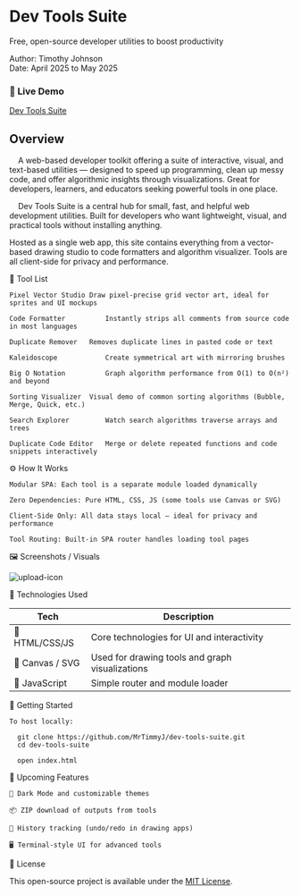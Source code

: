 # Dev Tools Suite
Free, open-source developer utilities to boost productivity

Author: Timothy Johnson <br>
Date: April 2025 to May 2025

### 🔗 Live Demo

[Dev Tools Suite](https://devtoolsuite.netlify.app/)

## Overview

&nbsp;&nbsp;&nbsp;&nbsp;A web-based developer toolkit offering a suite of interactive, visual, and text-based utilities — designed to speed up programming, clean up messy code, and offer algorithmic insights through visualizations.
Great for developers, learners, and educators seeking powerful tools in one place.

&nbsp;&nbsp;&nbsp;&nbsp;Dev Tools Suite is a central hub for small, fast, and helpful web development utilities.
Built for developers who want lightweight, visual, and practical tools without installing anything.

Hosted as a single web app, this site contains everything from a vector-based drawing studio to code formatters and algorithm visualizer.
Tools are all client-side for privacy and performance.
    
🧰 Tool List

    Pixel Vector Studio	Draw pixel-precise grid vector art, ideal for sprites and UI mockups
    
    Code Formatter	        Instantly strips all comments from source code in most languages
    
    Duplicate Remover	Removes duplicate lines in pasted code or text
    
    Kaleidoscope	        Create symmetrical art with mirroring brushes
    
    Big O Notation	        Graph algorithm performance from O(1) to O(n²) and beyond
    
    Sorting Visualizer	Visual demo of common sorting algorithms (Bubble, Merge, Quick, etc.)
    
    Search Explorer	        Watch search algorithms traverse arrays and trees
    
    Duplicate Code Editor	Merge or delete repeated functions and code snippets interactively

⚙️ How It Works

    Modular SPA: Each tool is a separate module loaded dynamically

    Zero Dependencies: Pure HTML, CSS, JS (some tools use Canvas or SVG)

    Client-Side Only: All data stays local — ideal for privacy and performance

    Tool Routing: Built-in SPA router handles loading tool pages

🖼️ Screenshots / Visuals

![upload-icon](https://github.com/user-attachments/assets/7e843e23-a525-4e49-85d1-18f87bb6b439)

🧰 Technologies Used

| Tech              | Description                                        |
| ----------------- | -------------------------------------------------- |
| 🐍 HTML/CSS/JS    | Core technologies for UI and interactivity         |
| 🧩 Canvas / SVG   | Used for drawing tools and graph visualizations    |
| 🧭 JavaScript     | Simple router and module loader                    |

🚀 Getting Started

    To host locally:

      git clone https://github.com/MrTimmyJ/dev-tools-suite.git
      cd dev-tools-suite
      
      open index.html

🌱 Upcoming Features

    💬 Dark Mode and customizable themes

    📦 ZIP download of outputs from tools

    🔄 History tracking (undo/redo in drawing apps)

    🖥️ Terminal-style UI for advanced tools

🪪 License

This open-source project is available under the [MIT License](https://opensource.org/license/mit).
